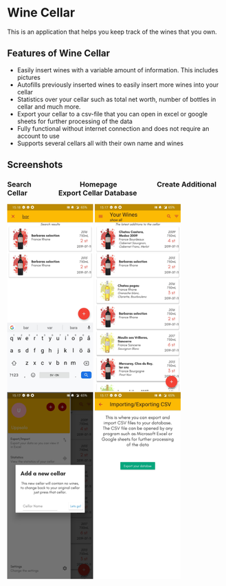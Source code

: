 # Wine Cellar

This is an application that helps you keep track of the wines that you own.

## Features of Wine Cellar

* Easily insert wines with a variable amount of information. This includes pictures
* Autofills previously inserted wines to easily insert more wines into your cellar
* Statistics over your cellar such as total net worth, number of bottles in cellar and much more.
* Export your cellar to a csv-file that you can open in excel or google sheets for further
processing of the data
* Fully functional without internet connection and does not require an account to use
* Supports several cellars all with their own name and wines

## Screenshots
### Search &emsp; &emsp; &emsp; &emsp; &nbsp; &emsp; Homepage &emsp; &emsp; &emsp; &emsp; &nbsp; Create Additional Cellar &emsp; &emsp; &emsp; &nbsp; Export Cellar Database 
<img src="screenshots/search.jpg" width="200px"> <img src="screenshots/homepage.jpg" width="200px"> <img src="screenshots/create_new_cellar.jpg" width="200px"> <img src="screenshots/export_database.jpg" width="200px"> 



